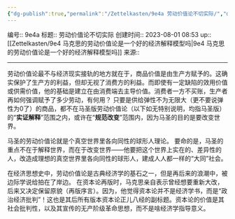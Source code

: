 ```yaml
---
{"dg-publish":true,"permalink":"/Zettelkasten/9e4a 劳动价值论不切实际/","dgPassFrontmatter":true}
---
```


编号:: 9e4a
标题:: 劳动价值论不切实际
创建时间:: 2023-08-01 08:53
up:: [[Zettelkasten/9e4 马克思的劳动价值论是一个好的经济解释模型吗\|9e4 马克思的劳动价值论是一个好的经济解释模型吗]]
来源:: 

---
劳动价值论最不与经济现实接轨的地方就在于，商品价值是由生产方赋予的。这确实保护了生产方的利益，但却无视了消费方的利益。而即使有一定缺陷的效用价值或供需价值，他的基础是建立在由消费端去主导价值。消费者一方不买账，生产者再如何强调赋予了多少劳动，有何用？
只要是供给弹性不为无限大（更不要说弹性为0了）的商品，都不在马圣版劳动价值论（以下如无特别说明，均指马圣版）的“**实证解释**”范围之内，或许在“**规范改变**”范围内，因为马圣的目的是要改变世界。

马圣的劳动价值论就是个真空世界里各向同性的球形人理论。
要命的是，马圣的重点不在于解释世界，而在于改变世界——他要把这个世界上实在的、差异性的人，改造成理想的真空世界里各向同性的球形人，建成人人都一样的“大同”社会。

在经济思想史中，劳动价值论是古典经济学的基石之一，但是再后来的浪潮中，被边际学说给拍在了岸边。
在资本论再版时，马克思亲自表示曾经想要重新大改，后来又决定保留原貌（再版序言）。因为，他觉得资本论并不是经济学书，而是“政治经济批判”！这也是其后所有版本资本论正儿八经的副标题。资本论的价值是其社会批判性，以及其宣传的无产阶级革命思想，而不是啥经济学指导意义。



